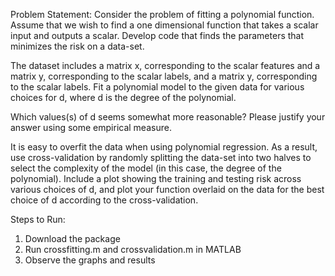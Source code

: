 Problem Statement:
Consider the problem of fitting a polynomial function. Assume that we wish to find a one dimensional function that takes a scalar input and outputs a scalar. Develop code that finds the parameters that minimizes the risk on a data-set. 

The dataset includes a matrix x, corresponding to the scalar features and a matrix y, corresponding to the scalar labels, and a matrix y, corresponding to the scalar labels. Fit a polynomial model to the given data for various choices for d, where d is the degree of the polynomial. 

Which values(s) of d seems somewhat more reasonable? Please justify your answer using some empirical measure. 

It is easy to overfit the data when using polynomial regression. As a result, use cross-validation by randomly splitting the data-set into two halves to select the complexity of the model (in this case, the degree of the polynomial). Include a plot showing the training and testing risk across various choices of d, and plot your function overlaid on the data for the best choice of d according to the cross-validation.

Steps to Run:
1. Download the package
2. Run crossfitting.m and crossvalidation.m in MATLAB
3. Observe the graphs and results